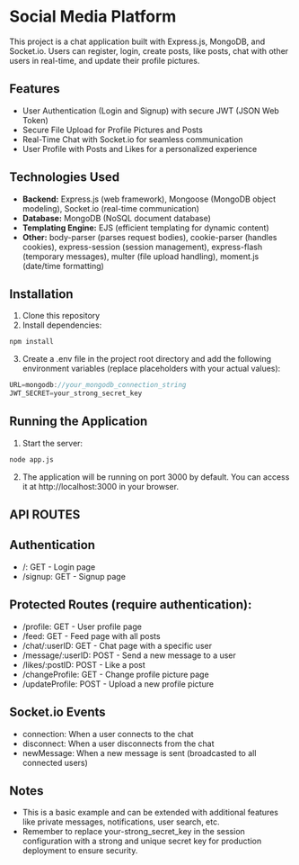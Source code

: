 # Social Media Platform

This project is a chat application built with Express.js, MongoDB, and Socket.io. Users can register, login, create posts, like posts, chat with other users in real-time, and update their profile pictures.

## Features

- User Authentication (Login and Signup) with secure JWT (JSON Web Token)
- Secure File Upload for Profile Pictures and Posts
- Real-Time Chat with Socket.io for seamless communication
- User Profile with Posts and Likes for a personalized experience

## Technologies Used

- **Backend:** Express.js (web framework), Mongoose (MongoDB object modeling), Socket.io (real-time communication)
- **Database:** MongoDB (NoSQL document database)
- **Templating Engine:** EJS (efficient templating for dynamic content)
- **Other:** body-parser (parses request bodies), cookie-parser (handles cookies), express-session (session management), express-flash (temporary messages), multer (file upload handling), moment.js (date/time formatting)

## Installation

1. Clone this repository
2. Install dependencies:

```bash
npm install
```

3. Create a .env file in the project root directory and add the following environment variables (replace placeholders with your actual values):

```javascript
URL=mongodb://your_mongodb_connection_string
JWT_SECRET=your_strong_secret_key
```

## Running the Application

1. Start the server:

```bash
node app.js
```

2. The application will be running on port 3000 by default. You can access it at http://localhost:3000 in your browser.

## API ROUTES

## Authentication

- /: GET - Login page
- /signup: GET - Signup page

## Protected Routes (require authentication):

- /profile: GET - User profile page
- /feed: GET - Feed page with all posts
- /chat/:userID: GET - Chat page with a specific user
- /message/:userID: POST - Send a new message to a user
- /likes/:postID: POST - Like a post
- /changeProfile: GET - Change profile picture page
- /updateProfile: POST - Upload a new profile picture

## Socket.io Events

- connection: When a user connects to the chat
- disconnect: When a user disconnects from the chat
- newMessage: When a new message is sent (broadcasted to all connected users)

## Notes

- This is a basic example and can be extended with additional features like private messages, notifications, user search, etc.
- Remember to replace your-strong_secret_key in the session configuration with a strong and unique secret key for production deployment to ensure security.
